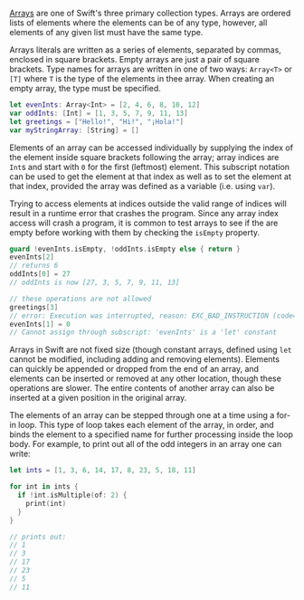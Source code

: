 [Arrays][array] are one of Swift's three primary collection types. Arrays are ordered lists of elements where the elements can be of any type, however, all elements of any given list must have the same type.

Arrays literals are written as a series of elements, separated by commas, enclosed in square brackets. Empty arrays are just a pair of square brackets. Type names for arrays are written in one of two ways: `Array<T>` or `[T]` where `T` is the type of the elements in thee array. When creating an empty array, the type must be specified.

```swift
let evenInts: Array<Int> = [2, 4, 6, 8, 10, 12]
var oddInts: [Int] = [1, 3, 5, 7, 9, 11, 13]
let greetings = ["Hello!", "Hi!", "¡Hola!"]
var myStringArray: [String] = []
```

Elements of an array can be accessed individually by supplying the index of the element inside square brackets following the array; array indices are `Int`s and start with `0` for the first (leftmost) element. This subscript notation can be used to get the element at that index as well as to set the element at that index, provided the array was defined as a variable (i.e. using `var`).

Trying to access elements at indices outside the valid range of indices will result in a runtime error that crashes the program. Since any array index access will crash a program, it is common to test arrays to see if the are empty before working with them by checking the `isEmpty` property.

```swift
guard !evenInts.isEmpty, !oddInts.isEmpty else { return }
evenInts[2]
// returns 6
oddInts[0] = 27
// oddInts is now [27, 3, 5, 7, 9, 11, 13]

// these operations are not allowed
greetings[3]
// error: Execution was interrupted, reason: EXC_BAD_INSTRUCTION (code=EXC_I386_INVOP, subcode=0x0).
evenInts[1] = 0
// Cannot assign through subscript: 'evenInts' is a 'let' constant
```

Arrays in Swift are not fixed size (though constant arrays, defined using `let` cannot be modified, including adding and removing elements). Elements can quickly be appended or dropped from the end of an array, and elements can be inserted or removed at any other location, though these operations are slower. The entire contents of another array can also be inserted at a given position in the original array.

The elements of an array can be stepped through one at a time using a for-in loop. This type of loop takes each element of the array, in order, and binds the element to a specified name for further processing inside the loop body. For example, to print out all of the odd integers in an array one can write:

```swift
let ints = [1, 3, 6, 14, 17, 8, 23, 5, 18, 11]

for int in ints {
  if !int.isMultiple(of: 2) {
    print(int)
  }
}

// prints out:
// 1
// 3
// 17
// 23
// 5
// 11
```

[array]: https://developer.apple.com/documentation/swift/array
